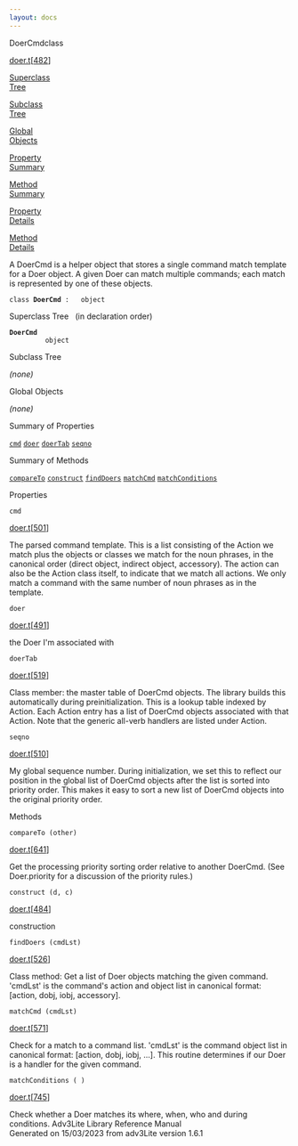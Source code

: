 ```yaml
---
layout: docs
---
```

<span class="title">DoerCmd</span><span class="type">class</span>

[doer.t](../file/doer.t.html)\[[482](../source/doer.t.html#482)\]

[Superclass  
Tree](#_SuperClassTree_)

[Subclass  
Tree](#_SubClassTree_)

[Global  
Objects](#_ObjectSummary_)

[Property  
Summary](#_PropSummary_)

[Method  
Summary](#_MethodSummary_)

[Property  
Details](#_Properties_)

[Method  
Details](#_Methods_)



A DoerCmd is a helper object that stores a single command match template
for a Doer object. A given Doer can match multiple commands; each match
is represented by one of these objects.

`class `**`DoerCmd`**` :   object`



<span id="_SuperClassTree_"></span>



<span class="hdln">Superclass Tree</span>   (in declaration order)



**`DoerCmd`**  
`         object`  
<span id="_SubClassTree_"></span>



<span class="hdln">Subclass Tree</span>  



*(none)* <span id="_ObjectSummary_"></span>



<span class="hdln">Global Objects</span>  



*(none)* <span id="_PropSummary_"></span>



<span class="hdln">Summary of Properties</span>  



[`cmd`](#cmd) [`doer`](#doer) [`doerTab`](#doerTab) [`seqno`](#seqno)

<span id="_MethodSummary_"></span>



<span class="hdln">Summary of Methods</span>  



[`compareTo`](#compareTo) [`construct`](#construct) [`findDoers`](#findDoers) [`matchCmd`](#matchCmd) [`matchConditions`](#matchConditions)

<span id="_Properties_"></span>



<span class="hdln">Properties</span>  



<span id="cmd"></span>

`cmd`

[doer.t](../file/doer.t.html)\[[501](../source/doer.t.html#501)\]



The parsed command template. This is a list consisting of the Action we
match plus the objects or classes we match for the noun phrases, in the
canonical order (direct object, indirect object, accessory). The action
can also be the Action class itself, to indicate that we match all
actions. We only match a command with the same number of noun phrases as
in the template.



<span id="doer"></span>

`doer`

[doer.t](../file/doer.t.html)\[[491](../source/doer.t.html#491)\]



the Doer I'm associated with



<span id="doerTab"></span>

`doerTab`

[doer.t](../file/doer.t.html)\[[519](../source/doer.t.html#519)\]



Class member: the master table of DoerCmd objects. The library builds
this automatically during preinitialization. This is a lookup table
indexed by Action. Each Action entry has a list of DoerCmd objects
associated with that Action. Note that the generic all-verb handlers are
listed under Action.



<span id="seqno"></span>

`seqno`

[doer.t](../file/doer.t.html)\[[510](../source/doer.t.html#510)\]



My global sequence number. During initialization, we set this to reflect
our position in the global list of DoerCmd objects after the list is
sorted into priority order. This makes it easy to sort a new list of
DoerCmd objects into the original priority order.



<span id="_Methods_"></span>



<span class="hdln">Methods</span>  



<span id="compareTo"></span>

`compareTo (other)`

[doer.t](../file/doer.t.html)\[[641](../source/doer.t.html#641)\]



Get the processing priority sorting order relative to another DoerCmd.
(See Doer.priority for a discussion of the priority rules.)



<span id="construct"></span>

`construct (d, c)`

[doer.t](../file/doer.t.html)\[[484](../source/doer.t.html#484)\]



construction



<span id="findDoers"></span>

`findDoers (cmdLst)`

[doer.t](../file/doer.t.html)\[[526](../source/doer.t.html#526)\]



Class method: Get a list of Doer objects matching the given command.
'cmdLst' is the command's action and object list in canonical format:
\[action, dobj, iobj, accessory\].



<span id="matchCmd"></span>

`matchCmd (cmdLst)`

[doer.t](../file/doer.t.html)\[[571](../source/doer.t.html#571)\]



Check for a match to a command list. 'cmdLst' is the command object list
in canonical format: \[action, dobj, iobj, ...\]. This routine
determines if our Doer is a handler for the given command.



<span id="matchConditions"></span>

`matchConditions ( )`

[doer.t](../file/doer.t.html)\[[745](../source/doer.t.html#745)\]



Check whether a Doer matches its where, when, who and during conditions.
Adv3Lite Library Reference Manual  
Generated on 15/03/2023 from adv3Lite version 1.6.1



